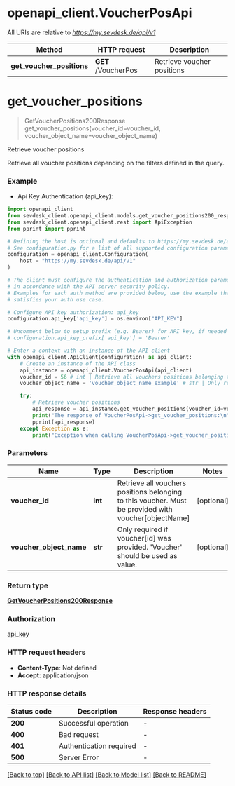 # openapi_client.VoucherPosApi

All URIs are relative to *https://my.sevdesk.de/api/v1*

Method | HTTP request | Description
------------- | ------------- | -------------
[**get_voucher_positions**](VoucherPosApi.md#get_voucher_positions) | **GET** /VoucherPos | Retrieve voucher positions


# **get_voucher_positions**
> GetVoucherPositions200Response get_voucher_positions(voucher_id=voucher_id, voucher_object_name=voucher_object_name)

Retrieve voucher positions

Retrieve all voucher positions depending on the filters defined in the query.

### Example

* Api Key Authentication (api_key):

```python
import openapi_client
from sevdesk_client.openapi_client.models.get_voucher_positions200_response import GetVoucherPositions200Response
from sevdesk_client.openapi_client.rest import ApiException
from pprint import pprint

# Defining the host is optional and defaults to https://my.sevdesk.de/api/v1
# See configuration.py for a list of all supported configuration parameters.
configuration = openapi_client.Configuration(
    host = "https://my.sevdesk.de/api/v1"
)

# The client must configure the authentication and authorization parameters
# in accordance with the API server security policy.
# Examples for each auth method are provided below, use the example that
# satisfies your auth use case.

# Configure API key authorization: api_key
configuration.api_key['api_key'] = os.environ["API_KEY"]

# Uncomment below to setup prefix (e.g. Bearer) for API key, if needed
# configuration.api_key_prefix['api_key'] = 'Bearer'

# Enter a context with an instance of the API client
with openapi_client.ApiClient(configuration) as api_client:
    # Create an instance of the API class
    api_instance = openapi_client.VoucherPosApi(api_client)
    voucher_id = 56 # int | Retrieve all vouchers positions belonging to this voucher. Must be provided with voucher[objectName] (optional)
    voucher_object_name = 'voucher_object_name_example' # str | Only required if voucher[id] was provided. 'Voucher' should be used as value. (optional)

    try:
        # Retrieve voucher positions
        api_response = api_instance.get_voucher_positions(voucher_id=voucher_id, voucher_object_name=voucher_object_name)
        print("The response of VoucherPosApi->get_voucher_positions:\n")
        pprint(api_response)
    except Exception as e:
        print("Exception when calling VoucherPosApi->get_voucher_positions: %s\n" % e)
```



### Parameters


Name | Type | Description  | Notes
------------- | ------------- | ------------- | -------------
 **voucher_id** | **int**| Retrieve all vouchers positions belonging to this voucher. Must be provided with voucher[objectName] | [optional] 
 **voucher_object_name** | **str**| Only required if voucher[id] was provided. &#39;Voucher&#39; should be used as value. | [optional] 

### Return type

[**GetVoucherPositions200Response**](GetVoucherPositions200Response.md)

### Authorization

[api_key](../README.md#api_key)

### HTTP request headers

 - **Content-Type**: Not defined
 - **Accept**: application/json

### HTTP response details

| Status code | Description | Response headers |
|-------------|-------------|------------------|
**200** | Successful operation |  -  |
**400** | Bad request |  -  |
**401** | Authentication required |  -  |
**500** | Server Error |  -  |

[[Back to top]](#) [[Back to API list]](../README.md#documentation-for-api-endpoints) [[Back to Model list]](../README.md#documentation-for-models) [[Back to README]](../README.md)

